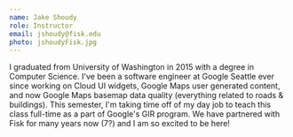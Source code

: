 ```yaml
---
name: Jake Shoudy
role: Instructor
email: jshoudy@fisk.edu
photo: jshoudyFisk.jpg
---
```


I graduated from University of Washington in 2015 with a degree in Computer Science. I've been a software engineer at Google Seattle ever since working on Cloud UI widgets, Google Maps user generated content, and now Google Maps basemap data quality (everything related to roads & buildings). This semester, I'm taking time off of my day job to teach this class full-time as a part of Google's GIR program. We have partnered with Fisk for many years now (7?) and I am so excited to be here!

